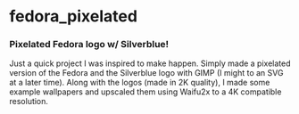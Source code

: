 # fedora_pixelated  

### Pixelated Fedora logo w/ Silverblue!  
  
Just a quick project I was inspired to make happen. Simply made a pixelated version of the Fedora and the Silverblue logo with GIMP (I might to an SVG at a later time). Along with the logos (made in 2K quality), I made some example wallpapers and upscaled them using Waifu2x to a 4K compatible resolution.  
